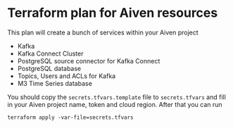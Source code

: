# Terraform plan for Aiven resources

This plan will create a bunch of services within your Aiven project
- Kafka
- Kafka Connect Cluster
- PostgreSQL source connector for Kafka Connect
- PostgreSQL database
- Topics, Users and ACLs for Kafka
- M3 Time Series database

You should copy the ```secrets.tfvars.template``` file to ```secrets.tfvars``` and fill in your Aiven project name, token and cloud region. After that you can run

```
terraform apply -var-file=secrets.tfvars
```
